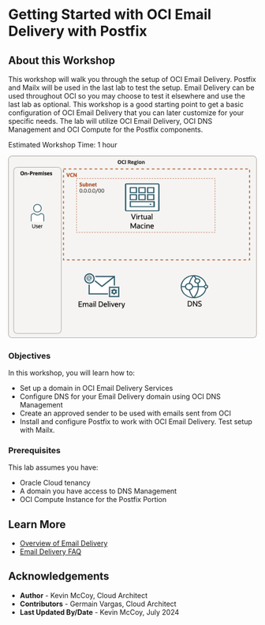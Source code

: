 # Getting Started with OCI Email Delivery with Postfix

## About this Workshop

This workshop will walk you through the setup of OCI Email Delivery. Postfix and Mailx will be used in the last lab to test the setup. Email Delivery can be used throughout OCI so you may choose to test it elsewhere and use the last lab as optional. This workshop is a good starting point to get a basic configuration of OCI Email Delivery that you can later customize for your specific needs. The lab will utilize OCI Email Delivery, OCI DNS Management and OCI Compute for the Postfix components.

Estimated Workshop Time: 1 hour

![Simple Architecture of OCI Services Used in Email Delivery Lab](images/architecture.png)

### Objectives

In this workshop, you will learn how to:
* Set up a domain in OCI Email Delivery Services
* Configure DNS for your Email Delivery domain using OCI DNS Management
* Create an approved sender to be used with emails sent from OCI
* Install and configure Postfix to work with OCI Email Delivery. Test setup with Mailx.

### Prerequisites

This lab assumes you have:
* Oracle Cloud tenancy
* A domain you have access to DNS Management
* OCI Compute Instance for the Postfix Portion

## Learn More

* [Overview of Email Delivery](https://docs.oracle.com/en-us/iaas/Content/Email/Concepts/overview.htm)
* [Email Delivery FAQ](https://www.oracle.com/application-development/email-delivery/faq/)

## Acknowledgements
* **Author** - Kevin McCoy, Cloud Architect
* **Contributors** -  Germain Vargas, Cloud Architect
* **Last Updated By/Date** - Kevin McCoy, July 2024
